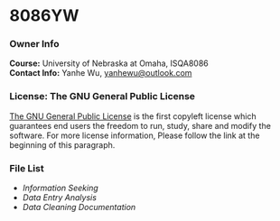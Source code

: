 # 8086YW

### Owner Info
**Course:** University of Nebraska at Omaha, ISQA8086  
**Contact Info:** Yanhe Wu, yanhewu@outlook.com

### License: The GNU General Public License
[The GNU General Public License][GNU] is the first copyleft license which guarantees end users the freedom to run, study, share and modify the software. For more license information, Please follow the link at the beginning of this paragraph.

[GNU]: https://en.wikipedia.org/wiki/GNU_General_Public_License


### File List
 * _Information Seeking_  
 * _Data Entry Analysis_  
 * _Data Cleaning Documentation_
